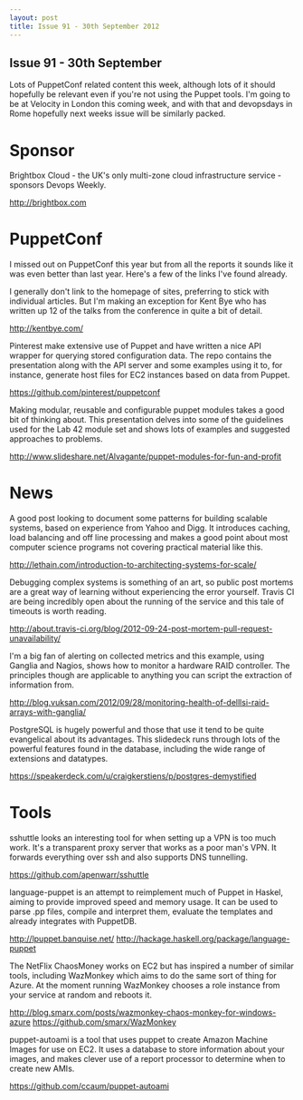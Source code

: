 ```yaml
---
layout: post
title: Issue 91 - 30th September 2012
---
```


## Issue 91 - 30th September

Lots of PuppetConf related content this week, although lots of it should hopefully be relevant even if you're not using the Puppet tools. I'm going to be at Velocity in London this coming week, and with that and devopsdays in Rome hopefully next weeks issue will be similarly packed.


Sponsor
======

Brightbox Cloud - the UK's only multi-zone cloud infrastructure service - sponsors Devops Weekly.

http://brightbox.com


PuppetConf
=========

I missed out on PuppetConf this year but from all the reports it sounds like it was even better than last year. Here's a few of the links I've found already.


I generally don't link to the homepage of sites, preferring to stick with individual articles. But I'm making an exception for Kent Bye who has written up 12 of the talks from the conference in quite a bit of detail.

http://kentbye.com/


Pinterest make extensive use of Puppet and have written a nice API wrapper for querying stored configuration data. The repo contains the presentation along with the API server and some examples using it to, for instance, generate host files for EC2 instances based on data from Puppet.

https://github.com/pinterest/puppetconf


Making modular, reusable and configurable puppet modules takes a good bit of thinking about. This presentation delves into some of the guidelines used for the Lab 42 module set and shows lots of examples and suggested approaches to problems.

http://www.slideshare.net/Alvagante/puppet-modules-for-fun-and-profit


News
====

A good post looking to document some patterns for building scalable systems, based on experience from Yahoo and Digg. It introduces caching, load balancing and off line processing  and makes a good point about most computer science programs not covering practical material like this.

http://lethain.com/introduction-to-architecting-systems-for-scale/


Debugging complex systems is something of an art, so public post mortems are a great way of learning without experiencing the error yourself. Travis CI are being incredibly open about the running of the service and this tale of timeouts is worth reading.

http://about.travis-ci.org/blog/2012-09-24-post-mortem-pull-request-unavailability/


I'm a big fan of alerting on collected metrics and this example, using Ganglia and Nagios, shows how to monitor a hardware RAID controller. The principles though are applicable to anything you can script the extraction of information from.

http://blog.vuksan.com/2012/09/28/monitoring-health-of-delllsi-raid-arrays-with-ganglia/


PostgreSQL is hugely powerful and those that use it tend to be quite evangelical about its advantages. This slidedeck runs through lots of the powerful features found in the database, including the wide range of extensions and datatypes.

https://speakerdeck.com/u/craigkerstiens/p/postgres-demystified


Tools
====

sshuttle looks an interesting tool for when setting up a VPN is too much work. It's a transparent proxy server that works as a poor man's VPN. It forwards everything over ssh and also supports DNS tunnelling.

https://github.com/apenwarr/sshuttle


language-puppet is an attempt to reimplement much of Puppet in Haskel, aiming to provide improved speed and memory usage. It can be used to parse .pp files, compile and interpret them, evaluate the templates and already integrates with PuppetDB.

http://lpuppet.banquise.net/
http://hackage.haskell.org/package/language-puppet


The NetFlix ChaosMoney works on EC2 but has inspired a number of similar tools, including WazMonkey which aims to do the same sort of thing for Azure. At the moment running WazMonkey chooses a role instance from your service at random and reboots it.

http://blog.smarx.com/posts/wazmonkey-chaos-monkey-for-windows-azure
https://github.com/smarx/WazMonkey


puppet-autoami is a tool that uses puppet to create Amazon Machine Images for use on EC2. It uses a database to store information about your images, and makes clever use of a report processor to determine when to create new AMIs.

https://github.com/ccaum/puppet-autoami
